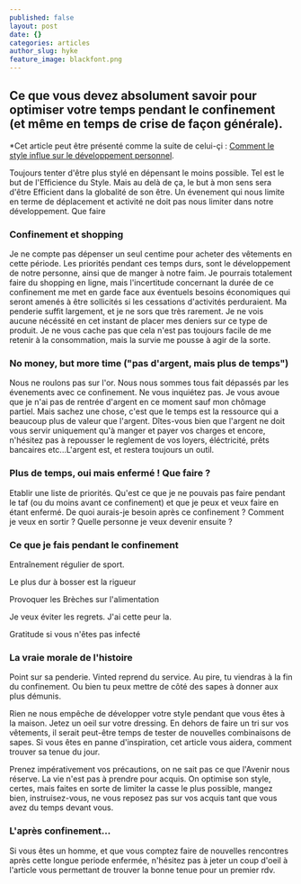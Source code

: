 ```yaml
---
published: false
layout: post
date: {}
categories: articles
author_slug: hyke
feature_image: blackfont.png
---
```

## Ce que vous devez absolument savoir pour optimiser votre temps pendant le confinement (et même en temps de crise de façon générale).

*Cet article peut être présenté comme la suite de celui-çi : [Comment le style influe sur le développement personnel](http://www.crevardstyle.com/Comment-le-style-influe-sur-le-d%C3%A9veloppement-personnel).

Toujours tenter d'être plus stylé en dépensant le moins possible. Tel est le but de l'Efficience du Style. Mais au delà de ça, le but à mon sens sera d'être Efficient dans la globalité de son être. Un évenement qui nous limite en terme de déplacement et activité ne doit pas nous limiter dans notre développement. Que faire 

### Confinement et shopping

Je ne compte pas dépenser un seul centime pour acheter des vêtements en cette période. Les priorités pendant ces temps durs, sont le développement de notre personne, ainsi que de manger à notre faim. Je pourrais totalement faire du shopping en ligne, mais l'incertitude concernant la durée de ce confinement me met en garde face aux éventuels besoins économiques qui seront amenés à être sollicités si les cessations d'activités perduraient. Ma penderie suffit largement, et je ne sors que très rarement. Je ne vois aucune nécéssité en cet instant de placer mes deniers sur ce type de produit. Je ne vous cache pas que cela n'est pas toujours facile de me retenir à la consommation, mais la survie me pousse à agir de la sorte.

### No money, but more time ("pas d'argent, mais plus de temps")

Nous ne roulons pas sur l'or. Nous nous sommes tous fait dépassés par les évenements avec ce confinement.
Ne vous inquiétez pas. Je vous avoue que je n'ai pas de rentrée d'argent en ce moment sauf mon chômage partiel. Mais sachez une chose, c'est que le temps est la ressource qui a beaucoup plus de valeur que l'argent. Dîtes-vous bien que l'argent ne doit vous servir uniquement qu'à manger et payer vos charges et encore, n'hésitez pas à repousser le reglement de vos loyers, éléctricité, prêts bancaires etc...L'argent est, et restera toujours un outil.

### Plus de temps, oui mais enfermé ! Que faire ?

Etablir une liste de priorités. Qu'est ce que je ne pouvais pas faire pendant le taf (ou du moins avant ce confinement) et que je peux et veux faire en étant enfermé. De quoi aurais-je besoin après ce confinement ? Comment je veux en sortir ? Quelle personne je veux devenir ensuite ?

### Ce que je fais pendant le confinement

Entraînement régulier de sport.

Le plus dur à bosser est la rigueur

Provoquer les Brèches sur l'alimentation

Je veux éviter les regrets. J'ai cette peur la.

Gratitude si vous n'êtes pas infecté

### La vraie morale de l'histoire

Point sur sa penderie. Vinted reprend du service. Au pire, tu viendras à la fin du confinement. Ou bien tu peux mettre de côté des sapes à donner aux plus démunis.

Rien ne nous empêche de développer votre style pendant que vous êtes à la maison. Jetez un oeil sur votre dressing. En dehors de faire un tri sur vos vêtements, il serait peut-être temps de tester de nouvelles combinaisons de sapes. Si vous êtes en panne d'inspiration, cet article vous aidera, comment trouver sa tenue du jour.

Prenez impérativement vos précautions, on ne sait pas ce que l'Avenir nous réserve. La vie n'est pas à prendre pour acquis. On optimise son style, certes, mais faites en sorte de limiter la casse le plus possible, mangez bien, instruisez-vous, ne vous reposez pas sur vos acquis tant que vous avez du temps devant vous.

### L'après confinement...

Si vous êtes un homme, et que vous comptez faire de nouvelles rencontres après cette longue periode enfermée, n'hésitez pas à jeter un coup d'oeil à l'article vous permettant de trouver la bonne tenue pour un premier rdv.
